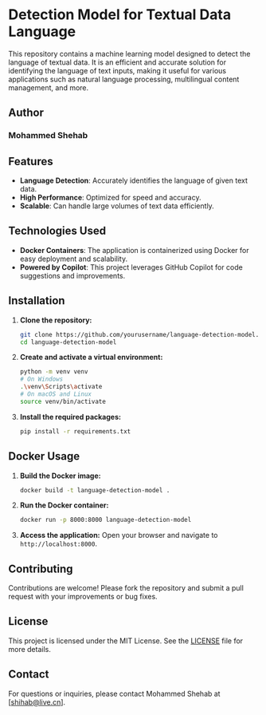 # Detection Model for Textual Data Language 

This repository contains a machine learning model designed to detect the language of textual data. It is an efficient and accurate solution for identifying the language of text inputs, making it useful for various applications such as natural language processing, multilingual content management, and more.

## Author
### Mohammed Shehab

## Features
- **Language Detection**: Accurately identifies the language of given text data.
- **High Performance**: Optimized for speed and accuracy.
- **Scalable**: Can handle large volumes of text data efficiently.

## Technologies Used
- **Docker Containers**: The application is containerized using Docker for easy deployment and scalability.
- **Powered by Copilot**: This project leverages GitHub Copilot for code suggestions and improvements.

## Installation

1. **Clone the repository:**
   ```bash
   git clone https://github.com/yourusername/language-detection-model.git
   cd language-detection-model
   ```

2. **Create and activate a virtual environment:**
   ```bash
   python -m venv venv
   # On Windows
   .\venv\Scripts\activate
   # On macOS and Linux
   source venv/bin/activate
   ```

3. **Install the required packages:**
   ```bash
   pip install -r requirements.txt
   ```

## Docker Usage

1. **Build the Docker image:**
   ```bash
   docker build -t language-detection-model .
   ```

2. **Run the Docker container:**
   ```bash
   docker run -p 8000:8000 language-detection-model
   ```

3. **Access the application:**
   Open your browser and navigate to `http://localhost:8000`.

## Contributing

Contributions are welcome! Please fork the repository and submit a pull request with your improvements or bug fixes.

## License

This project is licensed under the MIT License. See the [LICENSE](LICENSE) file for more details.

## Contact

For questions or inquiries, please contact Mohammed Shehab at [shihab@live.cn].